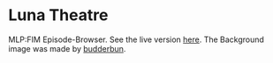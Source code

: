 # Luna Theatre
MLP:FIM Episode-Browser. See the live version [here](http://ponies.nukesoftware.de).
The Background image was made by [budderbun](http://budderbun.deviantart.com/).
